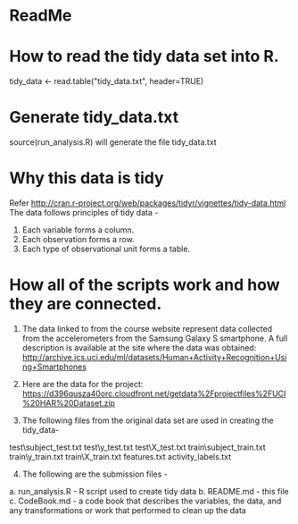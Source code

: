 ReadMe
======

How to read the tidy data set into R.
======================================
tidy_data <- read.table("tidy_data.txt", header=TRUE)

Generate tidy_data.txt
======================
source(run_analysis.R) will generate the  file tidy_data.txt

Why this data is tidy
=====================
Refer http://cran.r-project.org/web/packages/tidyr/vignettes/tidy-data.html
The data follows principles of tidy data -

1. Each variable forms a column.
2. Each observation forms a row.
3. Each type of observational unit forms a table.

How all of the scripts work and how they are connected.  
=======================================================
1. The data linked to from the course website represent data collected from the accelerometers from the Samsung Galaxy S smartphone. A full description is available at the site where the data was obtained: 
http://archive.ics.uci.edu/ml/datasets/Human+Activity+Recognition+Using+Smartphones 

2. Here are the data for the project: 
https://d396qusza40orc.cloudfront.net/getdata%2Fprojectfiles%2FUCI%20HAR%20Dataset.zip 

3. The following files from the original data set are used in creating the tidy_data-

test\subject_test.txt
test\y_test.txt
test\X_test.txt
train\subject_train.txt
train\y_train.txt
train\X_train.txt
features.txt
activity_labels.txt

4. The following are the submission files -

a. run_analysis.R - R script used to create tidy data
b. README.md - this file
c. CodeBook.md - a code book that describes the variables, the data, and any transformations or work that performed to clean up the data 
